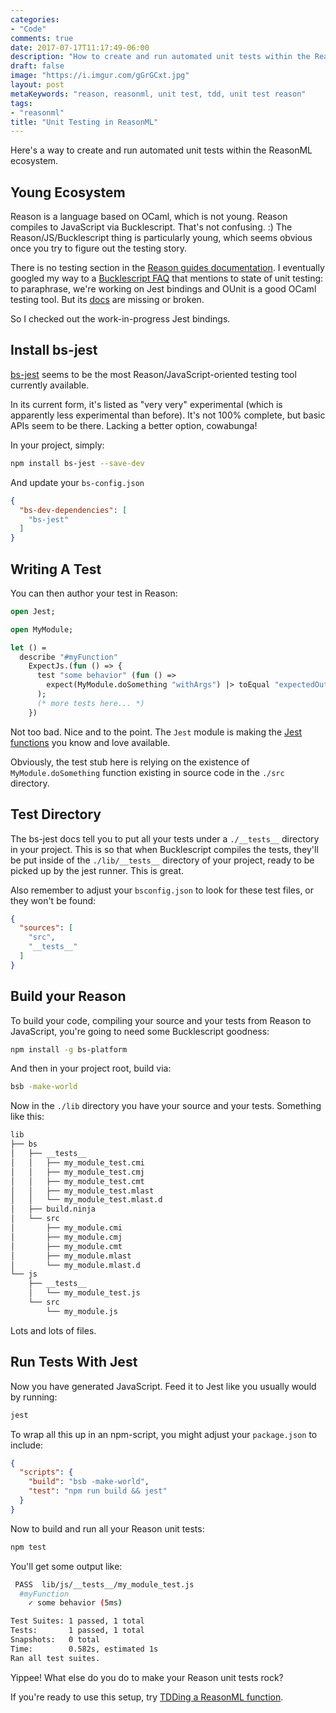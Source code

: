 ```yaml
---
categories:
- "Code"
comments: true
date: 2017-07-17T11:17:49-06:00
description: "How to create and run automated unit tests within the ReasonML ecosystem."
draft: false
image: "https://i.imgur.com/gGrGCxt.jpg"
layout: post
metaKeywords: "reason, reasonml, unit test, tdd, unit test reason"
tags:
- "reasonml"
title: "Unit Testing in ReasonML"
---
```


Here's a way to create and run automated unit tests within the ReasonML ecosystem.

<!--more-->

## Young Ecosystem

Reason is a language based on OCaml, which is not young.  Reason compiles to JavaScript via Bucklescript.  That's not confusing. :)  The Reason/JS/Bucklescript thing is particularly young, which seems obvious once you try to figure out the testing story.

There is no testing section in the [Reason guides documentation](https://reasonml.github.io/guide/). I eventually googled my way to a [Bucklescript FAQ](https://github.com/BuckleTypes/wiki) that mentions to state of unit testing: to paraphrase, we're working on Jest bindings and OUnit is a good OCaml testing tool.  But its [docs](http://ounit.forge.ocamlcore.org/) are missing or broken.

So I checked out the work-in-progress Jest bindings.

## Install bs-jest

[bs-jest](https://github.com/BuckleTypes/bs-jest) seems to be the most Reason/JavaScript-oriented testing tool currently available. 

In its current form, it's listed as "very very" experimental (which is apparently less experimental than before).  It's not 100% complete, but basic APIs seem to be there.  Lacking a better option, cowabunga!

In your project, simply:

```bash
npm install bs-jest --save-dev
```

And update your `bs-config.json`

```json
{
  "bs-dev-dependencies": [
    "bs-jest"
  ]
}
```

## Writing A Test

You can then author your test in Reason:

```ocaml
open Jest;

open MyModule;

let () =
  describe "#myFunction"
    ExpectJs.(fun () => {
      test "some behavior" (fun () => 
        expect(MyModule.doSomething "withArgs") |> toEqual "expectedOutput"
      );
      (* more tests here... *)
    })
```

Not too bad.  Nice and to the point.  The `Jest` module is making the [Jest functions](https://facebook.github.io/jest/docs/expect.html) you know and love available.

Obviously, the test stub here is relying on the existence of `MyModule.doSomething` function existing in source code in the `./src` directory.

## Test Directory

The bs-jest docs tell you to put all your tests under a `./__tests__` directory in your project.  This is so that when Bucklescript compiles the tests, they'll be put inside of the `./lib/__tests__` directory of your project, ready to be picked up by the jest runner. This is great. 

Also remember to adjust your `bsconfig.json` to look for these test files, or they won't be found:

```json
{
  "sources": [
    "src",
    "__tests__"
  ]
}
```

## Build your Reason

To build your code, compiling your source and your tests from Reason to JavaScript, you're going to need some Bucklescript goodness:

```bash
npm install -g bs-platform
```

And then in your project root, build via:

```bash
bsb -make-world
```

Now in the `./lib` directory you have your source and your tests.  Something like this:

```txt
lib
├── bs
│   ├── __tests__
│   │   ├── my_module_test.cmi
│   │   ├── my_module_test.cmj
│   │   ├── my_module_test.cmt
│   │   ├── my_module_test.mlast
│   │   └── my_module_test.mlast.d
│   ├── build.ninja
│   └── src
│       ├── my_module.cmi
│       ├── my_module.cmj
│       ├── my_module.cmt
│       ├── my_module.mlast
│       └── my_module.mlast.d
└── js
    ├── __tests__
    │   └── my_module_test.js
    └── src
        └── my_module.js
```

Lots and lots of files.

## Run Tests With Jest

Now you have generated JavaScript.  Feed it to Jest like you usually would by running:

```bash
jest
```

To wrap all this up in an npm-script, you might adjust your `package.json` to include:

```json
{
  "scripts": {
    "build": "bsb -make-world",
    "test": "npm run build && jest"
  }
}
```

Now to build and run all your Reason unit tests:

```bash
npm test
```

You'll get some output like:

```bash
 PASS  lib/js/__tests__/my_module_test.js
  #myFunction
    ✓ some behavior (5ms)

Test Suites: 1 passed, 1 total
Tests:       1 passed, 1 total
Snapshots:   0 total
Time:        0.582s, estimated 1s
Ran all test suites.
```

Yippee!  What else do you do to make your Reason unit tests rock?

If you're ready to use this setup, try [TDDing a ReasonML function](/post/tdd-reasonml-function/).

